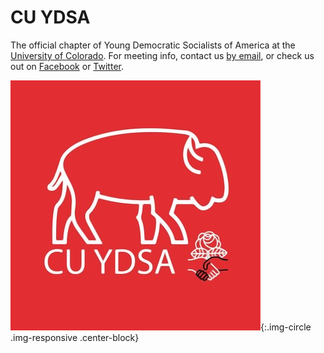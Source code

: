 ---
---
# CU YDSA

The official chapter of Young Democratic Socialists of America at the [University of Colorado](https://www.colorado.edu/). For meeting info, contact us [by email](mailto:ydsa@colorado.edu), or check us out on [Facebook](https://www.facebook.com/cuydsa/) or [Twitter](https://twitter.com/cu_ydsa).

![CU YDSA Logo](/images/cuydsa_logo.png){:.img-circle .img-responsive .center-block}
